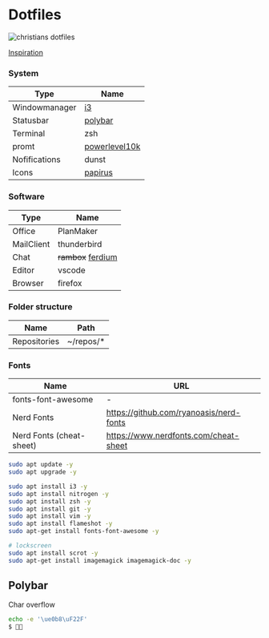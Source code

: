 # Dotfiles

<!--
![christians dotfiles](https://user-images.githubusercontent.com/40700226/216846332-8665a8a4-bbb9-4aef-b578-a5c8cff7a5b1.png)
-->

![christians dotfiles](https://user-images.githubusercontent.com/40700226/218064443-77c3eb08-90a8-48e2-8964-0d035964a7fd.png)

[Inspiration](https://shaky.sh/simple-dotfiles/)

### System

| Type          | Name                                                                    |
| ------------- | ----------------------------------------------------------------------- |
| Windowmanager | [i3](https://i3wm.org/)                                                 |
| Statusbar     | [polybar](https://github.com/polybar/polybar)                           |
| Terminal      | zsh                                                                     |
| promt         | [powerlevel10k](https://github.com/romkatv/powerlevel10k)               |
| Nofifications | dunst                                                                   |
| Icons         | [papirus](https://github.com/PapirusDevelopmentTeam/papirus-icon-theme) |

### Software

| Type       | Name                                               |
| ---------- | -------------------------------------------------- |
| Office     | PlanMaker                                          |
| MailClient | thunderbird                                        |
| Chat       | ~~rambox~~ [ferdium](https://ferdium.org/download) |
| Editor     | vscode                                             |
| Browser    | firefox                                            |

### Folder structure

| Name         | Path       |
| ------------ | ---------- |
| Repositories | ~/repos/\* |

### Fonts

| Name                     | URL                                     |
| ------------------------ | --------------------------------------- |
| fonts-font-awesome       | -                                       |
| Nerd Fonts               | https://github.com/ryanoasis/nerd-fonts |
| Nerd Fonts (cheat-sheet) | https://www.nerdfonts.com/cheat-sheet   |

```bash
sudo apt update -y
sudo apt upgrade -y

sudo apt install i3 -y
sudo apt install nitrogen -y
sudo apt install zsh -y
sudo apt install git -y
sudo apt install vim -y
sudo apt install flameshot -y
sudo apt-get install fonts-font-awesome -y

# lockscreen
sudo apt install scrot -y
sudo apt-get install imagemagick imagemagick-doc -y
```

## Polybar

Char overflow

```bash
echo -e '\ue0b8\uF22F'
$ 
```
